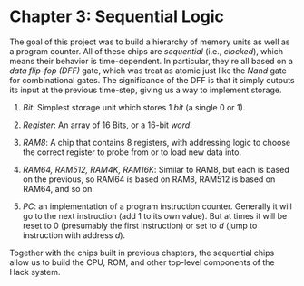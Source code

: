 # Chapter 3: Sequential Logic

The goal of this project was to build a hierarchy of memory units as well as a program counter. All of these chips are _sequential_ (i.e., _clocked_), which means their behavior is time-dependent. In particular, they're all based on a _data flip-fop (DFF)_ gate, which was treat as atomic just like the _Nand_ gate for combinational gates. The significance of the DFF is that it simply outputs its input at the previous time-step, giving us a way to implement storage.

1. _Bit_: Simplest storage unit which stores 1 _bit_ (a single 0 or 1).

2. _Register_: An array of 16 Bits, or a 16-bit _word_.

3. _RAM8_: A chip that contains 8 registers, with addressing logic to choose the correct register to probe from or to load new data into.

4. _RAM64, RAM512, RAM4K, RAM16K_: Similar to RAM8, but each is based on the previous, so RAM64 is based on RAM8, RAM512 is based on RAM64, and so on.

5. _PC_: an implementation of a program instruction counter. Generally it will go to the next instruction (add 1 to its own value). But at times it will be reset to 0 (presumably the first instruction) or set to _d_ (jump to instruction with address _d_).

Together with the chips built in previous chapters, the sequential chips allow us to build the CPU, ROM, and other top-level components of the Hack system.
